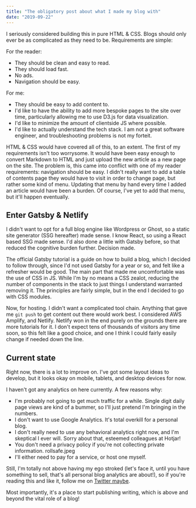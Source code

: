 ```yaml
---
title: "The obligatory post about what I made my blog with"
date: "2019-09-22"
---
```


I seriously considered building this in pure HTML & CSS. Blogs should only ever be as complicated as they need to be. Requirements are simple:

For the reader:

- They should be clean and easy to read.
- They should load fast.
- No ads. 
- Navigation should be easy.

For me:

- They should be easy to add content to.
- I'd like to have the ability to add more bespoke pages to the site over time, particularly allowing me to use D3.js for data visualization.
- I'd like to minimize the amount of clientside JS where possible.
- I'd like to actually understand the tech stack. I am not a great software engineer, and troubleshooting problems is not my forteit.

HTML & CSS would have covered all of this, to an extent. The first of my requirements isn't too worrysome. It would have been easy enough to convert Markdown to HTML and just upload the new article as a new page on the site. The problem is, this came into conflict with one of my reader requirements: navigation should be easy. I didn't really want to add a table of contents page they would have to visit in order to change page, but rather some kind of menu. Updating that menu by hand every time I added an article would have been a burden. Of course, I've yet to add that menu, but it'll happen eventually.

## Enter Gatsby & Netlify

I didn't want to opt for a full blog engine like Wordpress or Ghost, so a static site generator (SSG hereafter) made sense. I know React, so using a React based SSG made sense. I'd also done a little with Gatsby before, so that reduced the cognitive burden further. Decision made. 

The official Gatsby tutorial is a guide on how to build a blog, which I decided to follow through, since I'd not used Gatsby for a year or so, and felt like a refresher would be good. The main part that made me uncomfortable was the use of CSS in JS. While I'm by no means a CSS zealot, reducing the number of components in the stack to just things I understand warranted removing it. The principles are fairly simple, but in the end I decided to go with CSS modules.

Now, for hosting. I didn't want a complicated tool chain. Anything that gave me `git push` to get content out there would work best. I considered AWS Amplify, and Netlify. Netlify won in the end purely on the grounds there are more tutorials for it. I don't expect tens of thousands of visitors any time soon, so this felt like a good choice, and one I think I could fairly easily change if needed down the line.

## Current state
Right now, there is a lot to improve on. I've got some layout ideas to develop, but it looks okay on mobile, tablets, and desktop devices for now. 

I haven't got any analytics on here currently. A few reasons why:

- I'm probably not going to get much traffic for a while. Single digit daily page views are kind of a bummer, so I'll just pretend I'm bringing in the numbers.
- I don't want to use Google Analytics. It's total overkill for a personal blog.
- I don't really need to use any behavioral analytics right now, and I'm skeptical I ever will. Sorry about that, esteemed colleagues at Hotjar! 
- You don't need a privacy policy if you're not collecting private information. rollsafe.jpeg
- I'll either need to pay for a service, or host one myself. 

Still, I'm totally not above having my ego stroked (let's face it, until you have something to sell, that's all personal blog analytics are about!), so if you're reading this and like it, follow me on [Twitter maybe](https://twitter.com/gregjwild). 

Most importantly, it's a place to start publishing writing, which is above and beyond the vital role of a blog!